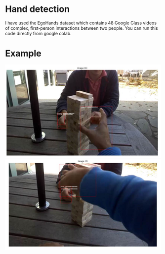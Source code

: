 # Hand detection 
I have used the EgoHands dataset which contains 48 Google Glass videos of complex, first-person interactions between two people.
You can run this code directly from google colab.
# Example

![](Images/example1.jpg)
![](Images/example2.jpg)
